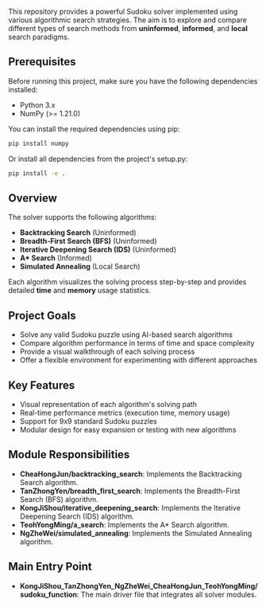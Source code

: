 This repository provides a powerful Sudoku solver implemented using various algorithmic search strategies. The aim is to explore and compare different types of search methods from **uninformed**, **informed**, and **local** search paradigms.

## Prerequisites

Before running this project, make sure you have the following dependencies installed:

- Python 3.x
- NumPy (>= 1.21.0)

You can install the required dependencies using pip:

```bash
pip install numpy
```

Or install all dependencies from the project's setup.py:

```bash
pip install -e .
```

## Overview

The solver supports the following algorithms:

- **Backtracking Search** (Uninformed)
- **Breadth-First Search (BFS)** (Uninformed)
- **Iterative Deepening Search (IDS)** (Uninformed)
- **A\* Search** (Informed)
- **Simulated Annealing** (Local Search)

Each algorithm visualizes the solving process step-by-step and provides detailed **time** and **memory** usage statistics.

## Project Goals

- Solve any valid Sudoku puzzle using AI-based search algorithms  
- Compare algorithm performance in terms of time and space complexity  
- Provide a visual walkthrough of each solving process  
- Offer a flexible environment for experimenting with different approaches  

## Key Features

- Visual representation of each algorithm's solving path  
- Real-time performance metrics (execution time, memory usage)  
- Support for 9x9 standard Sudoku puzzles  
- Modular design for easy expansion or testing with new algorithms  

## Module Responsibilities

- **CheaHongJun/backtracking_search**: Implements the Backtracking Search algorithm.
- **TanZhongYen/breadth_first_search**: Implements the Breadth-First Search (BFS) algorithm.
- **KongJiShou/iterative_deepening_search**: Implements the Iterative Deepening Search (IDS) algorithm.
- **TeohYongMing/a_search**: Implements the A* Search algorithm.
- **NgZheWei/simulated_annealing**: Implements the Simulated Annealing algorithm.

## Main Entry Point

- **KongJiShou_TanZhongYen_NgZheWei_CheaHongJun_TeohYongMing/sudoku_function**: The main driver file that integrates all solver modules.

